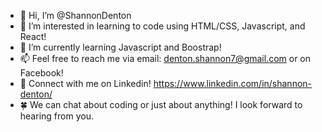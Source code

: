 - 👋 Hi, I’m @ShannonDenton
- 👀 I’m interested in learning to code using HTML/CSS, Javascript, and React!
- 🌱 I’m currently learning Javascript and Boostrap!
- 📫 Feel free to reach me via email: denton.shannon7@gmail.com or on Facebook!
- 🌟 Connect with me on Linkedin! https://www.linkedin.com/in/shannon-denton/
- 🍀 We can chat about coding or just about anything! I look forward to hearing from you.

<!---
ShannonDenton/ShannonDenton is a ✨ special ✨ repository because its `README.md` (this file) appears on your GitHub profile.
You can click the Preview link to take a look at your changes.
--->

